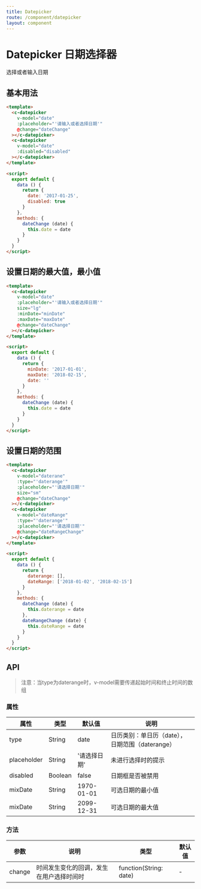```yaml
---
title: Datepicker
route: /component/datepicker
layout: component
---
```


# Datepicker 日期选择器

选择或者输入日期

## 基本用法

```html
<template>
  <c-datepicker
    v-model="date"
    :placeholder="'请输入或者选择日期'"
    @change="dateChange"
  ></c-datepicker>
  <c-datepicker
    v-model="date"
    :disabled="disabled"
  ></c-datepicker>
</template>

<script>
  export default {
    data () {
      return {
        date: '2017-01-25',
        disabled: true
      }
    },
    methods: {
      dateChange (date) {
        this.date = date
      }
    }
  }
</script>

```

## 设置日期的最大值，最小值

```html
<template>
  <c-datepicker
    v-model="date"
    :placeholder="'请输入或者选择日期'"
    size="lg"
    :minDate="minDate"
    :maxDate="maxDate"
    @change="dateChange"
  ></c-datepicker>
</template>

<script>
  export default {
    data () {
      return {
        minDate: '2017-01-01',
        maxDate: '2018-02-15',
        date: ''
      }
    },
    methods: {
      dateChange (date) {
        this.date = date
      }
    }
  }
</script>

```

## 设置日期的范围

```html
<template>
  <c-datepicker
    v-model="daterane"
    :type="'daterange'"
    :placeholder="'请选择日期'"
    size="sm"
    @change="dateChange"
  ></c-datepicker>
  <c-datepicker
    v-model="dateRange"
    :type="'daterange'"
    :placeholder="'请选择日期'"
    @change="dateRangeChange"
  ></c-datepicker>
</template>

<script>
  export default {
    data () {
      return {
        daterange: [],
        dateRange: ['2018-01-02', '2018-02-15']
      }
    },
    methods: {
      dateChange (date) {
        this.daterange = date
      },
      dateRangeChange (date) {
        this.dateRange = date
      }
    }
  }
</script>
```

## API

> 注意：当type为daterange时，v-model需要传递起始时间和终止时间的数组

### 属性

| 属性 | 类型 | 默认值 | 说明 |
|-----|------|-------|-----|
| type | String | date | 日历类别：单日历（date），日期范围（daterange） |
| placeholder | String | '请选择日期' | 未进行选择时的提示 |
| disabled | Boolean | false | 日期框是否被禁用 |
| mixDate | String | 1970-01-01 | 可选日期的最小值 |
| mixDate | String | 2099-12-31 | 可选日期的最大值 |

### 方法

| 参数 | 说明 | 类型 | 默认值|
|-----|------|-------|-----|
| change | 时间发生变化的回调，发生在用户选择时间时 | function(String: date) | - |
